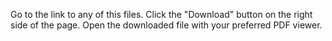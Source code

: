 Go to the link to any of this files.
Click the "Download" button on the right side of the page.
Open the downloaded file with your preferred PDF viewer.
